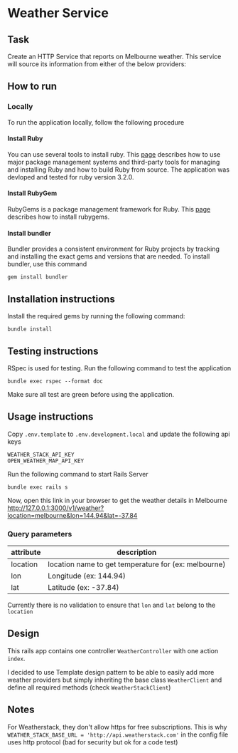 # Weather Service

## Task
Create an HTTP Service that reports on Melbourne weather. This service will source its information from either of the below providers:

## How to run
### Locally

To run the application locally, follow the following procedure

#### Install Ruby
You can use several tools to install ruby. This [page](https://www.ruby-lang.org/en/documentation/installation/) describes how to use major package management systems and third-party tools for managing and installing Ruby and how to build Ruby from source. The application was devloped and tested for ruby version 3.2.0.

#### Install RubyGem
RubyGems is a package management framework for Ruby. This [page](https://rubygems.org/pages/download) describes how to install rubygems.

#### Install bundler
Bundler provides a consistent environment for Ruby projects by tracking and installing the exact gems and versions that are needed. To install bundler, use this command

    gem install bundler

## Installation instructions
Install the required gems by running the following command:

    bundle install

## Testing instructions
RSpec is used for testing. Run the following command to test the application

    bundle exec rspec --format doc

Make sure all test are green before using the application.

## Usage instructions

Copy `.env.template` to `.env.development.local` and update the following api keys
```
WEATHER_STACK_API_KEY
OPEN_WEATHER_MAP_API_KEY
```

Run the following command to start Rails Server
```
bundle exec rails s
```

Now, open this link in your browser to get the weather details in Melbourne
http://127.0.0.1:3000/v1/weather?location=melbourne&lon=144.94&lat=-37.84

### Query parameters
| attribute | description |
|-----------|-------------|
| location  | location name to get temperature for (ex: melbourne) |
| lon       | Longitude (ex: 144.94) |
| lat       | Latitude (ex: -37.84) |

Currently there is no validation to ensure that `lon` and `lat` belong to the `location`

## Design

This rails app contains one controller `WeatherController` with one action `index`.

I decided to use Template design pattern to be able to easily add more weather providers but simply inheriting the base class `WeatherClient` and define all required methods (check `WeatherStackClient`)

## Notes
For Weatherstack, they don't allow https for free subscriptions. This is why `WEATHER_STACK_BASE_URL = 'http://api.weatherstack.com'` in the config file uses http protocol (bad for security but ok for a code test)
